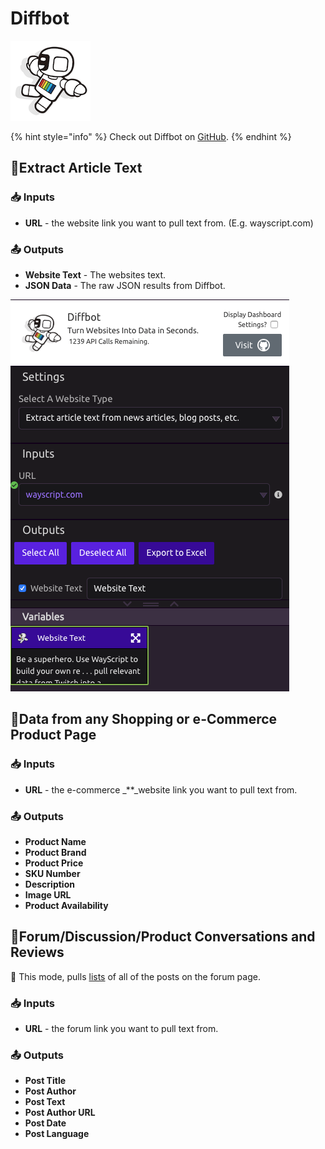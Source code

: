 # Diffbot

![Turn websites into data in seconds.](../../.gitbook/assets/diffbot.png)

{% hint style="info" %}
Check out Diffbot on [GitHub](https://github.com/diffbot/diffbot-python-client).
{% endhint %}

## 📰Extract Article Text

### 📥 Inputs

* **URL** - the website link you want to pull text from. \(E.g. wayscript.com\)

### 📤 Outputs

* **Website Text** - The websites text.
* **JSON Data** - The raw JSON results from Diffbot. 

![Diffbot](../../.gitbook/assets/screenshot-2019-07-16-16.30.35.png)

## 🛒Data from any Shopping or e-Commerce Product Page

### 📥 Inputs

* **URL** - the e-commerce \_\*\*\_website link you want to pull text from.

### 📤 Outputs

* **Product Name**
* **Product Brand**
* **Product Price**
* **SKU Number**
* **Description**
* **Image URL**
* **Product Availability**

## 💬Forum/Discussion/Product Conversations and Reviews

📃 This mode, pulls [lists](../../getting_started/variables.md#lists) of all of the posts on the forum page.

### 📥 Inputs

* **URL** - the forum link you want to pull text from.

### 📤 Outputs

* **Post Title**
* **Post Author**
* **Post Text**
* **Post Author URL**
* **Post Date**
* **Post Language**

